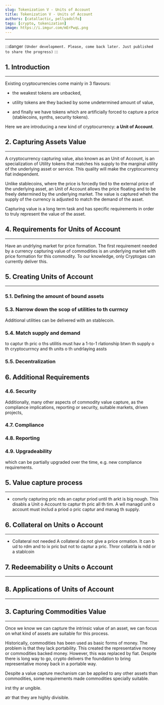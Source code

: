 ```yaml
---
slug: Tokenization V - Units of Account
title: Tokenization V - Units of Account
authors: [catallactic, pellyadolfo]
tags: [crypto, tokenization]
image: https://i.imgur.com/mErPwqL.png
---
```

---

:::danger
`(Under development. Please, come back later. Just published to share the progress)`
:::

## 1. Introduction
---

Existing cryptocurrencies come mainly in 3 flavours:

- the weakest tokens are unbacked,

- utility tokens are they backed by some undetermined amount of value,

- and finally we have tokens which are artificially forced to capture a price (stablecoins, synths, security tokens).

Here we are introducing a new kind of cryptocurrency: **a Unit of Account**.

<!-- truncate -->

## 2. Capturing Assets Value
---

A cryptocurrency capturing value, also known as an Unit of Account, is an specialization of Utility tokens that matches his supply to the marginal utility of the underlying asset or service. This quality will make the cryptocurrency fiat independent. 

Unlike stablecoins, where the price is forcedly tied to the external price of the underlying asset, an Unit of Account allows the price floating and to be freely determined by the underlying market. The value is captured wheh the supply of the currency is adjusted to match the demand of the asset.

Capturing value is a long term task and has specific requirements in order to truly represent the value of the asset. 



## 4. Requirements for Units of Account
---

Have an undrlying market for price formation. The first requirement needed by a currency capturing value of commodities is an underlying market with price formation for this commodity. To our knowledge, only Cryptogas can currently deliver this.


## 5. Creating Units of Account
---


### 5.1. Defining the amount of bound assets






### 5.3. Narrow down the scop of utilities to th currncy

Additional utilities can be delivered with an stablecoin.

### 5.4. Match supply and demand

to captur th pric o ths utilitis
must hav a 1-to-1 rlationship btwn th supply o th cryptocurrncy and th units o th undrlaying assts

### 5.5. Decentralization


## 6. Additional Requirements


### 4.6. Security

Additionally, many other aspects of commodity value capture, as the compliance implications, reporting or security, suitable markets, driven projects, 


### 4.7. Compliance

### 4.8. Reporting

### 4.9. Upgradeability

which can be partially upgraded over the time, e.g. new compliance requirements.

## 5. Value capture process
---

* convrly capturing pric nds an captur priod until th arkt is big nough. This disabls a Unit o Account to captur th pric all th tim. A wll managd unit o account must includ a priod o pric captur and manag th supply.

## 6. Collateral on Units o Account
---

* Collateral not needed A collateral do not give a price ormation. It can b ud to rdm and to  ix pric but not to captur a pric. Thror collatrla is ndd or a stablcoin


## 7. Redeemability o Units o Account
---


## 8. Applications of Units of Account
---




## 3. Capturing Commodities Value
---

Once we know we can capture the intrinsic value of an asset, we can focus on what kind of assets are suitable for this process.

Historically, commodities has been used as basic forms of money. The problem is that they lack portability. This created the representative money or commodities backed money. However, this was replaced by fiat. Despite there is long way to go, crypto delivers the foundation to bring representative money back in a portable way.

Despite a value capture mechanism can be applied to any other assets than commodities, some requirements made commodities specially suitable.

 irst thy ar ungible.

atr that they are highly divisible.

